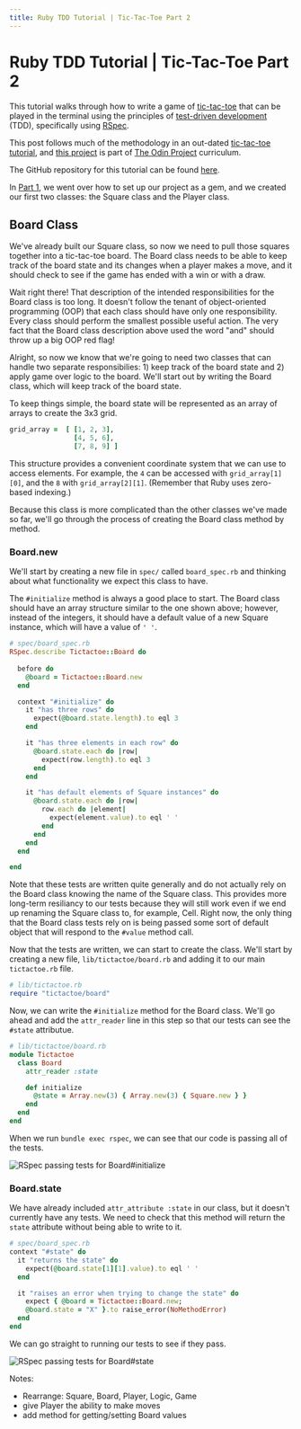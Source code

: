 ```yaml
---
title: Ruby TDD Tutorial | Tic-Tac-Toe Part 2
---
```


# Ruby TDD Tutorial | Tic-Tac-Toe Part 2

This tutorial walks through how to write a game of [tic-tac-toe](https://en.wikipedia.org/wiki/Tic-tac-toe) that can be played in the terminal using the principles of [test-driven development](https://en.wikipedia.org/wiki/Test-driven_development) (TDD), specifically using [RSpec](https://semaphoreci.com/community/tutorials/getting-started-with-rspec). 

This post follows much of the methodology in an out-dated [tic-tac-toe tutorial](https://codequizzes.wordpress.com/2013/10/25/creating-a-tic-tac-toe-game-with-ruby/), and [this project](https://www.theodinproject.com/courses/ruby-programming/lessons/oop) is part of [The Odin Project](https://www.theodinproject.com) curriculum.

The GitHub repository for this tutorial can be found [here](https://github.com/leila-alderman/tictactoe).

In [Part 1](https://leila-alderman.github.io/2019/02/01/Ruby-Tutorial-Tic-Tac-Toe-Part-1.html), we went over how to set up our project as a gem, and we created our first two classes: the Square class and the Player class.

## Board Class

We've already built our Square class, so now we need to pull those squares together into a tic-tac-toe board. The Board class needs to be able to keep track of the board state and its changes when a player makes a move, and it should check to see if the game has ended with a win or with a draw. 

Wait right there! That description of the intended responsibilities for the Board class is too long. It doesn't follow the tenant of object-oriented programming (OOP) that each class should have only one responsibility. Every class should perform the smallest possible useful action. The very fact that the Board class description above used the word "and" should throw up a big OOP red flag! 

Alright, so now we know that we're going to need two classes that can handle two separate responsibilies: 1) keep track of the board state and 2) apply game over logic to the board. We'll start out by writing the Board class, which will keep track of the board state.

To keep things simple, the board state will be represented as an array of arrays to create the 3x3 grid.

~~~ruby
grid_array =  [ [1, 2, 3],
                [4, 5, 6],
                [7, 8, 9] ]
~~~

This structure provides a convenient coordinate system that we can use to access elements. For example, the `4` can be accessed with `grid_array[1][0]`, and the `8` with `grid_array[2][1]`. (Remember that Ruby uses zero-based indexing.)

Because this class is more complicated than the other classes we've made so far, we'll go through the process of creating the Board class method by method.

### Board.new

We'll start by creating a new file in `spec/` called `board_spec.rb` and thinking about what functionality we expect this class to have. 

The `#initialize` method is always a good place to start. The Board class should have an array structure similar to the one shown above; however, instead of the integers, it should have a default value of a new Square instance, which will have a value of `' '`. 

~~~ruby
# spec/board_spec.rb
RSpec.describe Tictactoe::Board do
  
  before do
    @board = Tictactoe::Board.new
  end

  context "#initialize" do
    it "has three rows" do
      expect(@board.state.length).to eql 3
    end

    it "has three elements in each row" do
      @board.state.each do |row|
        expect(row.length).to eql 3
      end
    end

    it "has default elements of Square instances" do
      @board.state.each do |row|
        row.each do |element|
          expect(element.value).to eql ' '
        end
      end
    end 
  end

end
~~~

Note that these tests are written quite generally and do not actually rely on the Board class knowing the name of the Square class. This provides more long-term resiliancy to our tests because they will still work even if we end up renaming the Square class to, for example, Cell. Right now, the only thing that the Board class tests rely on is being passed some sort of default object that will respond to the `#value` method call.

Now that the tests are written, we can start to create the class. We'll start by creating a new file, `lib/tictactoe/board.rb` and adding it to our main `tictactoe.rb` file.

~~~ruby
# lib/tictactoe.rb
require "tictactoe/board"
~~~

Now, we can write the `#initialize` method for the Board class. We'll go ahead and add the `attr_reader` line in this step so that our tests can see the `#state` attributue.

~~~ruby
# lib/tictactoe/board.rb
module Tictactoe
  class Board
    attr_reader :state

    def initialize
      @state = Array.new(3) { Array.new(3) { Square.new } }
    end
  end
end
~~~

When we run `bundle exec rspec`, we can see that our code is passing all of the tests. 

![RSpec passing tests for Board#initialize](/assets/tictactoe/Board-1.jpg)

### Board.state

We have already included `attr_attribute :state` in our class, but it doesn't currently have any tests. We need to check that this method will return the `state` attribute without being able to write to it.

~~~ruby
# spec/board_spec.rb
context "#state" do
  it "returns the state" do
    expect(@board.state[1][1].value).to eql ' '
  end

  it "raises an error when trying to change the state" do
    expect { @board = Tictactoe::Board.new; 
    @board.state = "X" }.to raise_error(NoMethodError)
  end
end
~~~

We can go straight to running our tests to see if they pass.

![RSpec passing tests for Board#state](/assets/tictactoe/Board-2.jpg)



Notes:
 - Rearrange: Square, Board, Player, Logic, Game
 - give Player the ability to make moves
 - add method for getting/setting Board values
